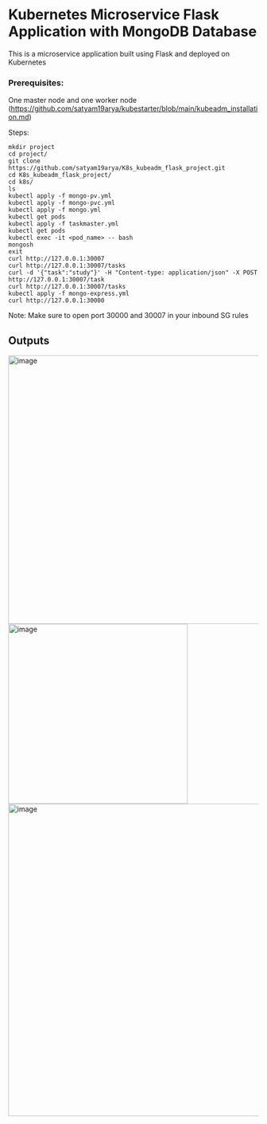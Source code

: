 # Kubernetes Microservice Flask Application with MongoDB Database
This is a microservice application built using Flask and deployed on Kubernetes
### Prerequisites:
One master node and one worker node (https://github.com/satyam19arya/kubestarter/blob/main/kubeadm_installation.md)

Steps:
```
mkdir project
cd project/
git clone https://github.com/satyam19arya/K8s_kubeadm_flask_project.git
cd K8s_kubeadm_flask_project/
cd k8s/
ls
kubectl apply -f mongo-pv.yml
kubectl apply -f mongo-pvc.yml
kubectl apply -f mongo.yml
kubectl get pods
kubectl apply -f taskmaster.yml
kubectl get pods
kubectl exec -it <pod_name> -- bash
mongosh
exit
curl http://127.0.0.1:30007
curl http://127.0.0.1:30007/tasks
curl -d '{"task":"study"}' -H "Content-type: application/json" -X POST http://127.0.0.1:30007/task
curl http://127.0.0.1:30007/tasks
kubectl apply -f mongo-express.yml
curl http://127.0.0.1:30000
```

Note: Make sure to open port 30000 and 30007 in your inbound SG rules

## Outputs
<img width="539" alt="image" src="https://github.com/satyam19arya/K8s_kubeadm_flask_project/assets/77580311/8e65dc40-32e6-4878-a7b7-76931f9c2f4f">

<img width="361" alt="image" src="https://github.com/satyam19arya/K8s_kubeadm_flask_project/assets/77580311/2b96ce9d-cabc-4b95-a570-02647346576a">

<img width="627" alt="image" src="https://github.com/satyam19arya/K8s_kubeadm_flask_project/assets/77580311/1ec5c765-2f65-46c1-813c-17d368517b17">
